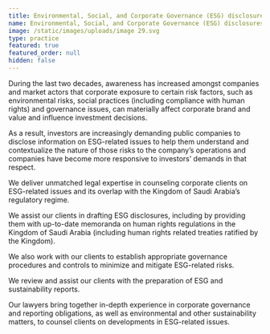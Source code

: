 ```yaml
---
title: Environmental, Social, and Corporate Governance (ESG) disclosures
name: Environmental, Social, and Corporate Governance (ESG) disclosures
image: /static/images/uploads/image 29.svg
type: practice
featured: true
featured_order: null
hidden: false
---
```

During the last two decades, awareness has increased amongst companies and market actors that corporate exposure to certain risk factors, such as environmental risks, social practices (including compliance with human rights) and governance issues, can materially affect corporate brand and value and influence investment decisions.

As a result, investors are increasingly demanding public companies to disclose information on ESG-related issues to help them understand and contextualize the nature of those risks to the company’s operations and companies have become more responsive to investors’ demands in that respect.

We deliver unmatched legal expertise in counseling corporate clients on ESG-related issues and its overlap with the Kingdom of Saudi Arabia’s regulatory regime.

We assist our clients in drafting ESG disclosures, including by providing them with up-to-date memoranda on human rights regulations in the Kingdom of Saudi Arabia (including human rights related treaties ratified by the Kingdom).

We also work with our clients to establish appropriate governance procedures and controls to minimize and mitigate ESG-related risks. 

We review and assist our clients with the preparation of ESG and sustainability reports.

Our lawyers bring together in-depth experience in corporate governance and reporting obligations, as well as environmental and other sustainability matters, to counsel clients on developments in ESG-related issues.
